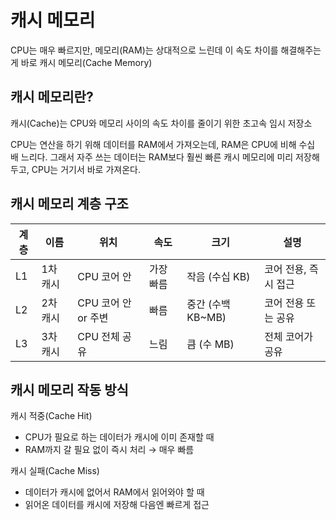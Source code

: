 # 캐시 메모리
CPU는 매우 빠르지만, 메모리(RAM)는 상대적으로 느린데 이 속도 차이를 해결해주는 게 바로 캐시 메모리(Cache Memory)

## 캐시 메모리란?
캐시(Cache)는 CPU와 메모리 사이의 속도 차이를 줄이기 위한 초고속 임시 저장소

CPU는 연산을 하기 위해 데이터를 RAM에서 가져오는데, RAM은 CPU에 비해 수십 배 느리다. 그래서 자주 쓰는 데이터는 RAM보다 훨씬 빠른 캐시 메모리에 미리 저장해두고, CPU는 거기서 바로 가져온다.

## 캐시 메모리 계층 구조
| 계층 | 이름    | 위치             | 속도    | 크기             | 설명           |
| -- | ----- | -------------- | ----- | -------------- | ------------ |
| L1 | 1차 캐시 | CPU 코어 안       | 가장 빠름 | 작음 (수십 KB)     | 코어 전용, 즉시 접근 |
| L2 | 2차 캐시 | CPU 코어 안 or 주변 | 빠름    | 중간 (수백 KB\~MB) | 코어 전용 또는 공유  |
| L3 | 3차 캐시 | CPU 전체 공유      | 느림    | 큼 (수 MB)       | 전체 코어가 공유    |

## 캐시 메모리 작동 방식
캐시 적중(Cache Hit)
- CPU가 필요로 하는 데이터가 캐시에 이미 존재할 때
- RAM까지 갈 필요 없이 즉시 처리 → 매우 빠름

캐시 실패(Cache Miss)
- 데이터가 캐시에 없어서 RAM에서 읽어와야 할 때
- 읽어온 데이터를 캐시에 저장해 다음엔 빠르게 접근
